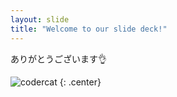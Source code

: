 ```yaml
---
layout: slide
title: "Welcome to our slide deck!"
---
```


ありがとうございます👌

![codercat](https://octodex.github.com/images/codercat.jpg)
{: .center}
